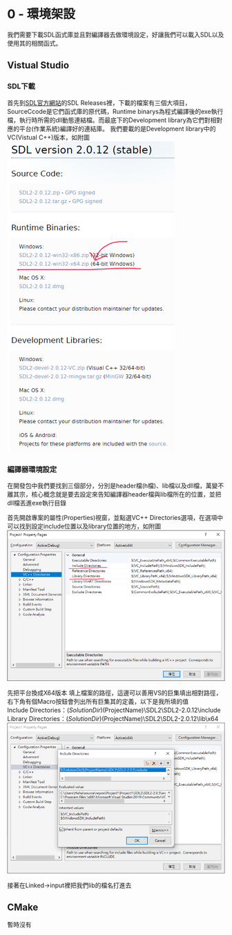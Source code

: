 # 0 - 環境架設
我們需要下載SDL函式庫並且對編譯器去做環境設定，好讓我們可以載入SDL以及使用其的相關函式。

## Vistual Studio
### SDL下載
首先到[SDL官方網站](https://www.libsdl.org/download-2.0.php)的SDL Releases裡，下載的檔案有三個大項目，SourceCcode是它們函式庫的原代碼，Runtime binarys為程式編譯後的exe執行檔，執行時所需的dll動態連結檔。而最底下的Development library為它們對相對應的平台(作業系統)編譯好的連結庫。
我們要載的是Development library中的VC(Vistual C++)版本，如附圖  
![GitHub](https://github.com/haha4ni/tututu/blob/main/00.png?raw=true)  


### 編譯器環境設定
在開發包中我們要找到三個部分，分別是header檔(h檔)、lib檔以及dll檔，萬變不離其宗，核心概念就是要去設定來告知編譯器header檔與lib檔所在的位置，並把dll檔丟進exe執行目錄

首先開啟專案的屬性(Properties)視窗，並點選VC++ Directories選項，在選項中可以找到設定include位置以及library位置的地方，如附圖
![GitHub](https://github.com/haha4ni/tututu/blob/main/02.png?raw=true)  

先把平台換成X64版本
填上檔案的路徑，這邊可以善用VS的巨集填出相對路徑，右下角有個Macro按鈕會列出所有巨集其的定義，以下是我所填的值  
Include Directories：$(SolutionDir)$(ProjectName)\SDL2\SDL2-2.0.12\include  
Library Directories：$(SolutionDir)$(ProjectName)\SDL2\SDL2-2.0.12\lib\x64
![GitHub](https://github.com/haha4ni/tututu/blob/main/03.png?raw=true)  

接著在Linked->input裡把我們lib的檔名打進去


## CMake
暫時沒有

